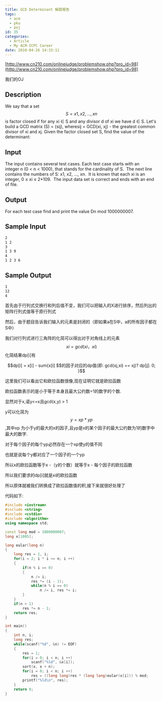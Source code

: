 ```yaml
---
title: GCD Determinant 解题报告
tags:
  - acm
  - pku
  - poj
id: 35
categories:
  - Article
  - My ACM-ICPC Career
date: 2010-04-26 14:33:11
---
```


[http://www.cn210.com/onlinejudge/problemshow.php?pro_id=98](http://www.cn210.com/onlinejudge/problemshow.php?pro_id=98)

我们的OJ

## Description

We say that a set $$S = {x1, x2, ..., xn}$$ is factor closed if for any xi ∈ S and any divisor d of xi we have d ∈ S. Let's build a GCD matrix (S) = (sij), wheresij = GCD(xi, xj) - the greatest common divisor of xi and xj. Given the factor closed set S, find the value of the determinant:

## Input

The input contains several test cases. Each test case starts with an integer n (0 < n < 1000), that stands for the cardinality of S.  The next line contains the numbers of S: x1, x2, ..., xn.  It is known that each xi is an integer, 0 ≤ xi ≤ 2\*109.  The input data set is correct and ends with an end of file.

## Output

For each test case find and print the value Dn mod 1000000007.

## Sample Input

```bash
2
1 2
3
1 3 9
4
1 2 3 6
```

## Sample Output

```bash
1
12
4
```

首先由于行列式交换行和列后值不变，我们可以把输入的X进行排序，然后列出的矩阵行列式值等于原行列式

然后，由于题目告诉我们输入的元素是封闭的（即如果a在S中，a的所有因子都在S中）

我们对行列式进行三角阵的化简可以得出对于对角线上的元素 $$ xi=gcd(xi，xi) $$ 化简结果dp[i]有

$$dp[i] = x[i] - sum{x[i] $$的因子对应的dp值(即: gcd(xj,xi) == xj)? dp[j]: 0; }$$

这里我们可以看出它和欧拉函数很像,现在证明它就是欧拉函数

欧拉函数表示的是小于等于本身且最大公约数=1的数字的个数.

显然对于x,诺y&lt;=x且gcd(x,y) &gt; 1

y可以化简为$$y = xp * yp$$,其中xp 为小于y的最大的x的因子,且yp是x的某个因子的最大公约数为1的数字中最大的数字.

对于每个因子的每个yp必然存在一个xp使y的值不同

也就是说每个y都对应了一个因子的一个yp

所以x的欧拉函数等于x -（y的个数）就等于x - 每个因子的欧拉函数

所以我们要求的dp[i]就是xi的欧拉函数

所以原体就被我们转换成了欧拉函数值的积,接下来就很好处理了

代码如下:

```cpp
#include <iostream>
#include <string>
#include <cstdio>
#include <algorithm>
using namespace std;

const long mod = 1000000007;
long x[1005];

long eular(long n)
{
    long res = 1, i;
    for(i = 2; i * i <= n; i ++)
    {
        if(n % i == 0)
        {
            n /= i;
            res *= (i - 1);
            while(n % i == 0)
                n /= i, res *= i;
        }
    }
    if(n > 1)
        res *= n - 1;
    return res;
}

int main()
{
    int n, i;
    long res;
    while(scanf("%d", &n) != EOF)
    {
        res = 1;
        for(i = 0; i < n; i ++)
            scanf("%ld", &x[i]);
        sort(x, x + n);
        for(i = 0; i < n; i ++)
            res = ((long long)res * (long long)eular(x[i])) % mod;
        printf("%ld\n", res);
    }
    return 0;
}
```
